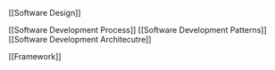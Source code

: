 [[Software Design]]

[[Software Development Process]]
[[Software Development Patterns]]
[[Software Development Architecutre]]

[[Framework]]
